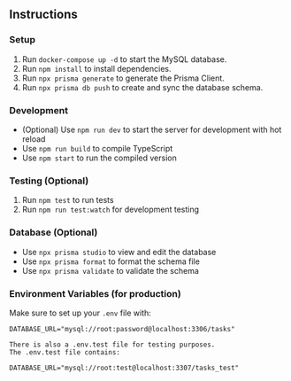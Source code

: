 ## Instructions

### Setup

1. Run `docker-compose up -d` to start the MySQL database.
2. Run `npm install` to install dependencies.
3. Run `npx prisma generate` to generate the Prisma Client.
4. Run `npx prisma db push` to create and sync the database schema.

### Development

- (Optional) Use `npm run dev` to start the server for development with hot reload
- Use `npm run build` to compile TypeScript
- Use `npm start` to run the compiled version

### Testing (Optional)

1. Run `npm test` to run tests
2. Run `npm run test:watch` for development testing

### Database (Optional)

- Use `npx prisma studio` to view and edit the database
- Use `npx prisma format` to format the schema file
- Use `npx prisma validate` to validate the schema

### Environment Variables (for production)

Make sure to set up your `.env` file with:

```env
DATABASE_URL="mysql://root:password@localhost:3306/tasks"

There is also a .env.test file for testing purposes.
The .env.test file contains:
```

```
DATABASE_URL="mysql://root:test@localhost:3307/tasks_test"
```
